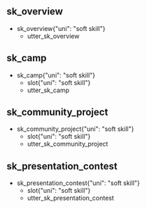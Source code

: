 ## sk_overview
* sk_overview{"uni": "soft skill"}
    - utter_sk_overview

## sk_camp
* sk_camp{"uni": "soft skill"}
    - slot{"uni": "soft skill"}
    - utter_sk_camp

## sk_community_project
* sk_community_project{"uni": "soft skill"}
    - slot{"uni": "soft skill"}
    - utter_sk_community_project

## sk_presentation_contest
* sk_presentation_contest{"uni": "soft skill"}
    - slot{"uni": "soft skill"}
    - utter_sk_presentation_contest
